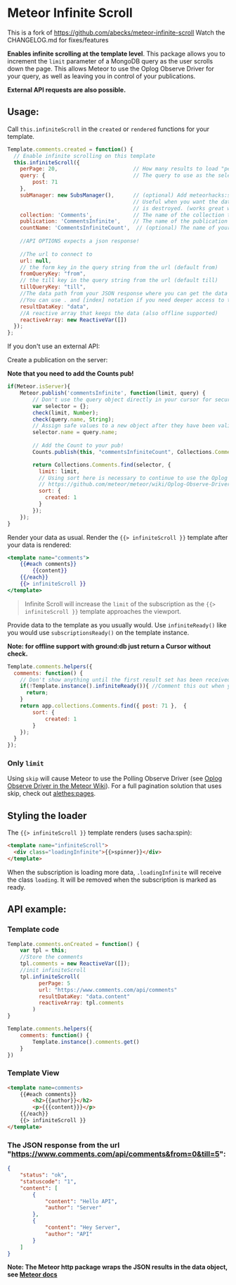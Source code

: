 # Meteor Infinite Scroll
This is a fork of https://github.com/abecks/meteor-infinite-scroll
Watch the CHANGELOG.md for fixes/features

**Enables infinite scrolling at the template level**. This package allows you to increment the `limit` parameter of a MongoDB query as the user scrolls down the page. This allows Meteor to use the Oplog Observe Driver for your query, as well as leaving you in control of your publications.

**External API requests are also possible.**

## Usage:

Call `this.infiniteScroll` in the `created` or `rendered` functions for your template.

```js
Template.comments.created = function() {
  // Enable infinite scrolling on this template
  this.infiniteScroll({
    perPage: 20,                        // How many results to load "per page", optional if using cacheLimit option in SubsManager
    query: {                            // The query to use as the selector in our collection.find() query, not supported for API
        post: 71
    },
    subManager: new SubsManager(),      // (optional) Add meteorhacks:subs-manager to set the subscription on
                                        // Useful when you want the data to persist after this template 
                                        // is destroyed. (works great with ground:db)
    collection: 'Comments',             // The name of the collection to use for counting results
    publication: 'CommentsInfinite',    // The name of the publication to subscribe.
    countName: 'CommentsInfiniteCount',  // (optional) The name of your Count pub, will use <publication>Count as default value
    
    //API OPTIONS expects a json response!
    
    //The url to connect to
    url: null,
    // the form key in the query string from the url (default from)
    fromQueryKey: "from",
    // the till key in the query string from the url (default till)
    tillQueryKey: "till",
    //The data path from your JSON response where you can get the data array.
    //You can use . and [index] notation if you need deeper access to the object
    resultDataKey: "data",
    //A reactive array that keeps the data (also offline supported)
    reactiveArray: new ReactiveVar([])
  });
};
```

If you don't use an external API:

Create a publication on the server:

**Note that you need to add the Counts pub!**

```js
if(Meteor.isServer){
    Meteor.publish('commentsInfinite', function(limit, query) {
        // Don't use the query object directly in your cursor for security!
        var selector = {};
        check(limit, Number);
        check(query.name, String);
        // Assign safe values to a new object after they have been validated
        selector.name = query.name;
        
        // Add the Count to your pub!
        Counts.publish(this, "commentsInfiniteCount", Collections.Comments.find(selector, {limit: limit}));

        return Collections.Comments.find(selector, {
          limit: limit,
          // Using sort here is necessary to continue to use the Oplog Observe Driver!
          // https://github.com/meteor/meteor/wiki/Oplog-Observe-Driver
          sort: {
            created: 1
          }
        });
    });
}
```

Render your data as usual. Render the `{{> infiniteScroll }}` template after your data is rendered:

```handlebars
<template name="comments">
    {{#each comments}}
        {{content}}
    {{/each}}
    {{> infiniteScroll }}
</template>
```
> Infinite Scroll will increase the `limit` of the subscription as the `{{> infiniteScroll }}` template approaches the viewport.

Provide data to the template as you usually would. Use `infiniteReady()` like you would use `subscriptionsReady()` on the template instance.

**Note: for offline support with ground:db just return a Cursor without check.**

```js
Template.comments.helpers({
  comments: function() {
    // Don't show anything until the first result set has been received
    if(!Template.instance().infiniteReady()){ //Comment this out when you want offline support
      return;
    }
    return app.collections.Comments.find({ post: 71 },  {
        sort: {
            created: 1
        }
    });
  }
});
```

### Only `limit`

Using `skip` will cause Meteor to use the Polling Observe Driver (see [Oplog Observe Driver in the Meteor Wiki](https://github.com/meteor/meteor/wiki/Oplog-Observe-Driver)). For a full pagination solution that uses skip, check out [alethes:pages](https://github.com/alethes/meteor-pages).

## Styling the loader
The `{{> infiniteScroll }}` template renders (uses sacha:spin):
```html
<template name="infiniteScroll">
  <div class="loadingInfinite">{{>spinner}}</div>
</template>
```

When the subscription is loading more data, `.loadingInfinite` will receive the class `loading`. It will be removed when the subscription is marked as ready.

## API example:

### Template code
```js
Template.comments.onCreated = function() {
    var tpl = this;
    //Store the comments
    tpl.comments = new ReactiveVar([]);
    //init infiniteScroll
    tpl.infiniteScroll(
          perPage: 5
          url: "https://www.comments.com/api/comments"
          resultDataKey: "data.content"
          reactiveArray: tpl.comments
        )
}

Template.comments.helpers({
    comments: function() {
        Template.instance().comments.get()
    }
})
```

### Template View
```html
<template name=comments>
    {{#each comments}}
        <h2>{{author}}</h2>
        <p>{{{content}}}</p>
    {{/each}}
    {{> infiniteScroll }}
</template>
```
### The JSON response from the url "https://www.comments.com/api/comments&from=0&till=5":
```json
{
    "status": "ok",
    "statuscode": "1",
    "content": [
        {
            "content": "Hello API",
            "author": "Server"
        },
        {
            "content": "Hey Server",
            "author": "API"
        }
    ]
}
```

**Note: The Meteor http package wraps the JSON results in the data object, see [Meteor docs](http://docs.meteor.com/#/full/http_call)**